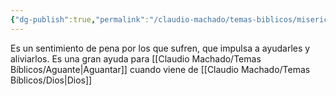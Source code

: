 ```yaml
---
{"dg-publish":true,"permalink":"/claudio-machado/temas-biblicos/misericordioso/"}
---
```



Es un sentimiento de pena por los que sufren, que impulsa a ayudarles y  aliviarlos. Es una gran ayuda para [[Claudio Machado/Temas Bíblicos/Aguante\|Aguantar]] cuando viene de [[Claudio Machado/Temas Bíblicos/Dios\|Dios]] 